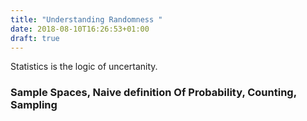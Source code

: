```yaml
---
title: "Understanding Randomness "
date: 2018-08-10T16:26:53+01:00
draft: true
---
```


Statistics is the logic of uncertanity.

### Sample Spaces, Naive definition Of Probability, Counting, Sampling

